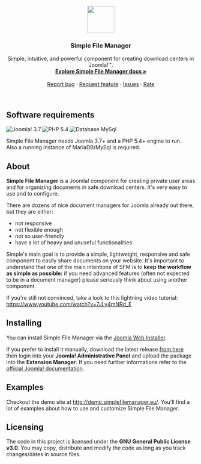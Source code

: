 <p align="center">
  <a href="http://simplefilemanager.eu/">
    <img src="http://gmansillo.github.io/simple/logo_176.png" alt="" width=72 height=72>
  </a>

  <h3 align="center">Simple File Manager</h3>

  <p align="center">
    Simple, intuitive, and powerful component for creating download centers in Joomla!&trade;.
    <br>
    <a href="https://github.com/gmansillo/simple/wiki"><strong>Explore Simple File Manager docs »</strong></a>
    <br>
    <br>
    <a href="https://github.com/gmansillo/simple/issues/new">Report bug</a>
    ·
    <a href="https://github.com/gmansillo/simple/issues/new?label=request">Request feature</a>
    ·
    <a href="https://github.com/gmansillo/simple/issues">Issues</a>
    ·
    <a href="https://extensions.joomla.org/extension/simple-file-manager/">Rate</a>
  </p>
</p>

<br>



## Software requirements

![Joomla! 3.7](https://img.shields.io/badge/Joomla!-3.7-blue.svg) ![PHP 5.4](https://img.shields.io/badge/PHP-5.4-brightgreen.svg)  ![Database MySql](https://img.shields.io/badge/Database-MySql-orange.svg)

Simple File Manager needs Joomla 3.7+ and a PHP 5.4+ engine to run.  
Also a running instance of MariaDB/MySql is required. 


## About

**Simple File Manager** is a Joomla! component for creating private user areas and for organizing documents in safe download centers.
It's very easy to use and to configure. 

There are dozens of nice document managers for Joomla already out there, but they are either:

-  not responsive
-  not flexible enough
-  not so user-friendly
-  have a lot of heavy and unuseful functionalities

Simple's main goal is to provide a simple, lightweight, responsive and safe component to easily share documents on your website. It's important to understand that one of the main intentions of SFM is to **keep the workflow as simple as possible:** if you need advanced features (often not expected to be in a document manager) please seriously think about using another component. 

If you're still not convinced, take a look to this lightning video tutorial: https://www.youtube.com/watch?v=7JLy4mNRd_E


## Installing

You can install Simple File Manager via the [Joomla Web Installer](https://docs.joomla.org/Install_from_Web).  

If you prefer to install it manually, download the latest release [from here](http://gmansillo.github.io/simple/) then login into your **Joomla! Administrative Panel** and upload the package into the **Extension Manager**. If you need further informations refer to the [official Joomla! documentation](https://docs.joomla.org/Installing_an_extension).


## Examples

Checkout the demo site at http://demo.simplefilemanager.eu/. You'll find a lot of examples about how to use and customize Simple File Manager. 


## Licensing

The code in this project is licensed under the **GNU General Public License v3.0**. You may copy, distribute and modify the code as long as you track changes/dates in source files.

